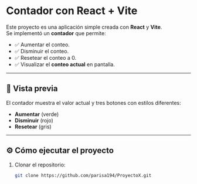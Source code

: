 # Contador con React + Vite

Este proyecto es una aplicación simple creada con **React** y **Vite**.  
Se implementó un **contador** que permite:

- ✅ Aumentar el conteo.  
- ✅ Disminuir el conteo.  
- ✅ Resetear el conteo a 0.  
- ✅ Visualizar el **conteo actual** en pantalla.  

---

## 📸 Vista previa

El contador muestra el valor actual y tres botones con estilos diferentes:  
- **Aumentar** (verde)  
- **Disminuir** (rojo)  
- **Resetear** (gris)  

---

## ⚙️ Cómo ejecutar el proyecto

1. Clonar el repositorio:
   ```bash
   git clone https://github.com/parisa194/ProyectoX.git

